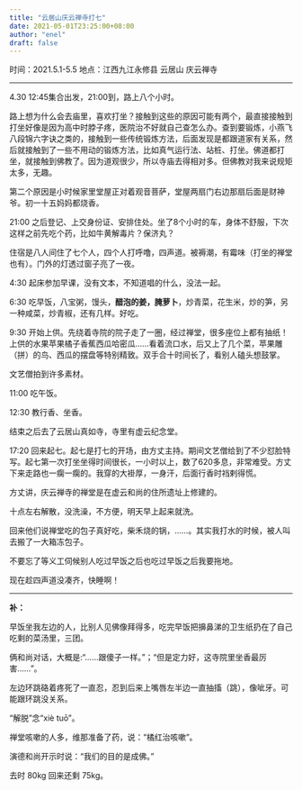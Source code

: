 ```yaml
---
title: "云居山庆云禅寺打七"
date: 2021-05-01T23:25:00+08:00
author: "enel"
draft: false
---
```

时间：2021.5.1-5.5
地点：江西九江永修县 云居山 庆云禅寺

---

4.30 12:45集合出发，21:00到，路上八个小时。

路上想为什么会去庙里，喜欢打坐？接触到这些的原因可能有两个，最直接接触到打坐好像是因为高中时脖子疼，医院治不好就自己查怎么办。查到要锻炼，小燕飞八段锦六字诀之类的，接触到一些传统锻炼方法，后面发现是都跟道家有关系，然后就接触到了一些不用动的锻炼方法，比如真气运行法、站桩、打坐。佛道都打坐，就接触到佛教了。因为道观很少，所以寺庙去得相对多。但佛教对我来说规矩太多，无趣。

第二个原因是小时候家里堂屋正对着观音菩萨，堂屋两扇门右边那扇后面是财神爷。初一十五妈妈都烧香。

21:00 之后登记、上交身份证、安排住处。坐了8个小时的车，身体不舒服，下次这样之前先吃个药，比如牛黄解毒片？保济丸？

住宿是八人间住了七个人，四个人打呼噜，四声道。被褥潮，有霉味（打坐的禅堂也有）。门外的灯透过窗子亮了一夜。

4:30 起床参加早课，没有文本，不知道唱的什么，没法一起。

6:30 吃早饭，八宝粥，馒头，**醋泡的姜，腌萝卜**，炒青菜，花生米，炒的笋，另一种咸菜，炒青椒，还有几样。好吃。

9:30 开始上供。先绕着寺院的院子走了一圈，经过禅堂，很多座位上都有抽纸！上供的水果苹果橘子香蕉西瓜哈密瓜……看着流口水，后又上了几个菜，苹果雕（拼）的鸟、西瓜的摆盘等特别精致。双手合十时间长了，看别人磕头想鼓掌。

文艺僧拍到许多素材。

11:00 吃午饭。

12:30 教行香、坐香。

结束之后去了云居山真如寺，寺里有虚云纪念堂。

17:20 回来起七。起七是打七的开场，由方丈主持。期间文艺僧给到了不少怼脸特写。起七第一次打坐坐得时间很长，一小时以上，数了620多息，非常难受。方丈下来走路也一瘸一瘸的。我穿的大褂厚，一身汗，后面行香时裆剌得慌。

方丈讲，庆云禅寺的禅堂是在虚云和尚的住所遗址上修建的。

十点左右解散，没洗澡，不方便，明天早上起来就洗。

回来他们说禅堂吃的包子真好吃，柴禾烧的锅，……。其实我打水的时候，被人叫去搬了一大箱冻包子。

不要忘了等义工伺候别人吃过早饭之后也吃过早饭之后我要拖地。

现在趁四声道没凑齐，快睡啊！

---

**补：**

早饭坐我左边的人，比别人见佛像拜得多，吃完早饭把擤鼻涕的卫生纸扔在了自己吃剩的菜汤里，三团。

俩和尚对话，大概是:“……跟傻子一样。”；“但是定力好，这寺院里坐香最厉害……”。

左边环跳硌着疼死了一直忍，忍到后来上嘴唇左半边一直抽搐（跳），像呲牙。可能跟环跳没关系。

“解脱”念“xiè tuō”。

禅堂咳嗽的人多，维那准备了药，说：“橘红治咳嗽”。

演德和尚开示时说：“我们的目的是成佛。”

去时 80kg 回来还剩 75kg。
